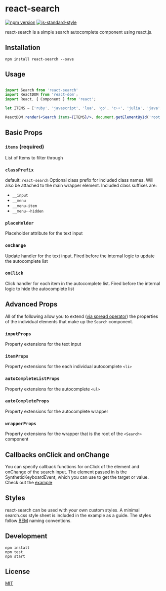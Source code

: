 # react-search

[![npm version](https://badge.fury.io/js/react-search.svg)](https://badge.fury.io/js/react-search)
[![js-standard-style](https://img.shields.io/badge/code%20style-standard-brightgreen.svg?style=flat)](https://github.com/feross/standard)

react-search is a simple search autocomplete component using react.js.

## Installation

`npm install react-search --save`

## Usage

```jsx

import Search from 'react-search'
import ReactDOM from 'react-dom';
import React, { Component } from 'react';

let ITEMS = ['ruby', 'javascript', 'lua', 'go', 'c++', 'julia', 'java', 'c', 'scala','haskell']

ReactDOM.render(<Search items={ITEMS}/>, document.getElementById('root'));

```

## Basic Props

### `items` (required)
List of Items to filter through

### `classPrefix`
default: `react-search`
Optional class prefix for included class names. Will also be attached to the main wrapper element. Included class suffixes are:
  - `__input`
  - `__menu`
  - `__menu-item`
  - `__menu--hidden`

### `placeHolder`
Placeholder attribute for the text input

### `onChange`
Update handler for the text input. Fired before the internal logic to update the autocomplete list

### `onClick`
Click handler for each item in the autocomplete list. Fired before the internal logic to hide the autocomplete list

## Advanced Props

All of the following allow you to extend ([via spread operator](https://facebook.github.io/react/docs/transferring-props.html)) the properties of the individual elements that make up the `Search` component.

### `inputProps`
Property extensions for the text input

### `itemProps`
Property extensions for the each individual autocomplete `<li>`

### `autoCompleteListProps`
Property extensions for the autocomplete `<ul>`

### `autoCompleteProps`
Property extensions for the autocomplete wrapper

### `wrapperProps`
Property extensions for the wrapper that is the root of the `<Search>` component

## Callbacks onClick and onChange

You can specify callback functions for onClick of the element and onChange of the search input. The element passed in is the SyntheticKeyboardEvent, which you can use to get the target or value. Check out the [example](https://github.com/StevenIseki/react-search/tree/master/example)

## Styles

react-search can be used with your own custom styles. A minimal search.css style sheet is included in the example as a guide. The styles follow [BEM](https://en.bem.info/method/definitions/) naming conventions.

## Development
    npm install
    npm test
    npm start

## License

[MIT](http://isekivacenz.mit-license.org/)
